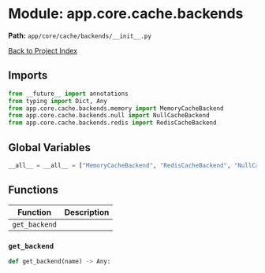 # Module: app.core.cache.backends

**Path:** `app/core/cache/backends/__init__.py`

[Back to Project Index](../../../../../index.md)

## Imports
```python
from __future__ import annotations
from typing import Dict, Any
from app.core.cache.backends.memory import MemoryCacheBackend
from app.core.cache.backends.null import NullCacheBackend
from app.core.cache.backends.redis import RedisCacheBackend
```

## Global Variables
```python
__all__ = __all__ = ["MemoryCacheBackend", "RedisCacheBackend", "NullCacheBackend", "get_backend"]
```

## Functions

| Function | Description |
| --- | --- |
| `get_backend` |  |

### `get_backend`
```python
def get_backend(name) -> Any:
```
